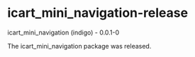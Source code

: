 icart_mini_navigation-release
=============================
icart_mini_navigation (indigo) - 0.0.1-0

The icart_mini_navigation package was released.
